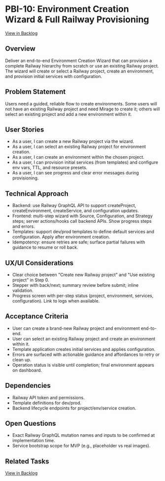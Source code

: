 # PBI-10: Environment Creation Wizard & Full Railway Provisioning

[View in Backlog](../backlog.md#user-content-10)

## Overview
Deliver an end-to-end Environment Creation Wizard that can provision a complete Railway hierarchy from scratch or use an existing Railway project. The wizard will create or select a Railway project, create an environment, and provision initial services with configuration.

## Problem Statement
Users need a guided, reliable flow to create environments. Some users will not have an existing Railway project and need Mirage to create it; others will select an existing project and add a new environment within it.

## User Stories
- As a user, I can create a new Railway project via the wizard.
- As a user, I can select an existing Railway project for environment creation.
- As a user, I can create an environment within the chosen project.
- As a user, I can provision initial services (from templates) and configure env vars, TTL, and resource presets.
- As a user, I can see progress and clear error messages during provisioning.

## Technical Approach
- Backend: use Railway GraphQL API to support createProject, createEnvironment, createService, and configuration updates.
- Frontend: multi-step wizard with Source, Configuration, and Strategy steps; server actions/hooks call backend APIs. Show progress steps and errors.
- Templates: support dev/prod templates to define default services and configuration. Apply after environment creation.
- Idempotency: ensure retries are safe; surface partial failures with guidance to resume or roll back.

## UX/UI Considerations
- Clear choice between "Create new Railway project" and "Use existing project" in Step 0.
- Stepper with back/next; summary review before submit; inline validation.
- Progress screen with per-step status (project, environment, services, configuration). Link to logs when available.

## Acceptance Criteria
- User can create a brand-new Railway project and environment end-to-end.
- User can select an existing Railway project and create an environment within it.
- Template application creates initial services and applies configuration.
- Errors are surfaced with actionable guidance and affordances to retry or clean up.
- Operation status is visible until completion; final environment appears on dashboard.

## Dependencies
- Railway API token and permissions.
- Template definitions for dev/prod.
- Backend lifecycle endpoints for project/env/service creation.

## Open Questions
- Exact Railway GraphQL mutation names and inputs to be confirmed at implementation time.
- Service bootstrap scope for MVP (e.g., placeholder vs real images).

## Related Tasks
[View in Backlog](../backlog.md#user-content-10)

